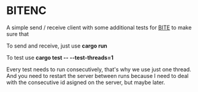 # BITENC

A simple send / receive client with some additional tests for
[BITE](https://github.com/alvivar/bite) to make sure that

To send and receive, just use **cargo run**

To test use **cargo test -- --test-threads=1**

Every test needs to run consecutively, that's why we use just one thread. And
you need to restart the server between runs because I need to deal with the
consecutive id asigned on the server, but maybe later.
